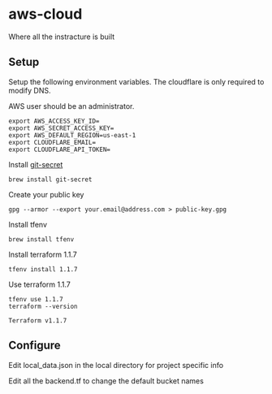 # aws-cloud

Where all the instracture is built

## Setup

Setup the following environment variables.  The cloudflare is only required to modify DNS.

AWS user should be an administrator.

```
export AWS_ACCESS_KEY_ID=
export AWS_SECRET_ACCESS_KEY=
export AWS_DEFAULT_REGION=us-east-1
export CLOUDFLARE_EMAIL=
export CLOUDFLARE_API_TOKEN=
```

Install [git-secret](https://git-secret.io/)

```
brew install git-secret
```

Create your public key

```
gpg --armor --export your.email@address.com > public-key.gpg
```

Install tfenv

```
brew install tfenv
```

Install terraform 1.1.7

```
tfenv install 1.1.7
```

Use terraform 1.1.7

```
tfenv use 1.1.7
terraform --version

Terraform v1.1.7
```

## Configure

Edit local_data.json in the local directory for project specific info

Edit all the backend.tf to change the default bucket names
